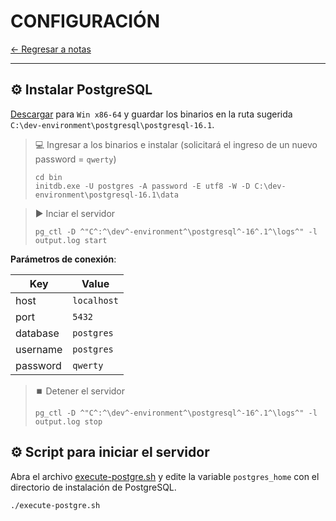 # CONFIGURACIÓN

[← Regresar a notas](../../README.md) <br>

----

## ⚙️ Instalar PostgreSQL

[Descargar](https://www.enterprisedb.com/download-postgresql-binaries) para `Win x86-64` y guardar los binarios en la ruta sugerida `C:\dev-environment\postgresql\postgresql-16.1`.
> 💻 Ingresar a los binarios e instalar (solicitará el ingreso de un nuevo password = `qwerty`)
> ```shell
> cd bin
> initdb.exe -U postgres -A password -E utf8 -W -D C:\dev-environment\postgresql-16.1\data
> ```

> ▶️ Inciar el servidor
> ```shell
 > pg_ctl -D ^"C^:^\dev^-environment^\postgresql^-16^.1^\logs^" -l output.log start
 > ```

**Parámetros de conexión**:

| Key      | Value       |
|----------|-------------|
| host     | `localhost` |
| port     | `5432`      |
| database | `postgres`  |
| username | `postgres`  |
| password | `qwerty`    |


> ⏹️ Detener el servidor
> ```shell
> pg_ctl -D ^"C^:^\dev^-environment^\postgresql^-16^.1^\logs^" -l output.log stop
> ```

## ⚙️ Script para iniciar el servidor

Abra el archivo [execute-postgre.sh](./execute-postgre.sh) y edite la variable `postgres_home` con el directorio de instalación de PostgreSQL.

```shell
./execute-postgre.sh
```